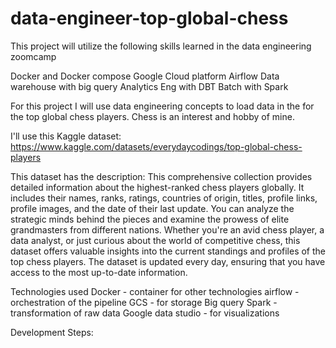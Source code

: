 # data-engineer-top-global-chess

This project will utilize the following skills learned in the data engineering zoomcamp

Docker and Docker compose
Google Cloud platform
Airflow
Data warehouse with big query
Analytics Eng with DBT
Batch with Spark

For this project I will use data engineering concepts to load data in the for the top global chess players. Chess is an interest and hobby of mine. 

I'll use this Kaggle dataset: https://www.kaggle.com/datasets/everydaycodings/top-global-chess-players

This dataset has the description:
This comprehensive collection provides detailed information about the highest-ranked chess players globally. It includes their names, ranks, ratings, countries of origin, titles, profile links, profile images, and the date of their last update. You can analyze the strategic minds behind the pieces and examine the prowess of elite grandmasters from different nations. Whether you're an avid chess player, a data analyst, or just curious about the world of competitive chess, this dataset offers valuable insights into the current standings and profiles of the top chess players. The dataset is updated every day, ensuring that you have access to the most up-to-date information.

Technologies used
Docker - container for other technologies
airflow - orchestration of the pipeline
GCS - for storage
Big query 
Spark - transformation of raw data
Google data studio - for visualizations


Development Steps:
